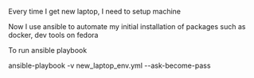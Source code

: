 
Every time I get new laptop, I need to setup machine

Now I use ansible to automate my initial installation of packages such as docker, dev tools on fedora

To run ansible playbook 

 ansible-playbook -v new_laptop_env.yml --ask-become-pass
